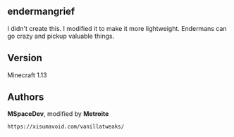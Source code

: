 ## endermangrief

I didn't create this. I modified it to make it more lightweight.
Endermans can go crazy and pickup valuable things.

## Version

Minecraft 1.13

## Authors

**MSpaceDev**, modified by **Metroite**
```
https://xisumavoid.com/vanillatweaks/
```